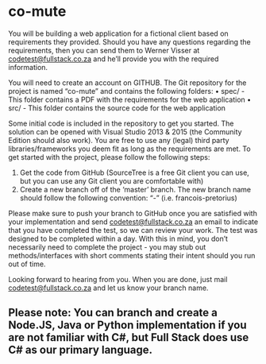# co-mute

You will be building a web application for a fictional client based on requirements they provided. Should you have any questions regarding the requirements, then you can send them to Werner Visser at codetest@fullstack.co.za and he’ll provide you with the required information.

You will need to create an account on GITHUB. The Git repository for the project is named “co-mute” and contains the following folders:
•	spec/ - This folder contains a PDF with the requirements for the web application
•	src/ - This folder contains the source code for the web application

Some initial code is included in the repository to get you started. The solution can be opened with Visual Studio 2013 & 2015 (the Community Edition should also work). You are free to use any (legal) third party libraries/frameworks you deem fit as long as the requirements are met. To get started with the project, please follow the following steps:
1.	Get the code from GitHub (SourceTree is a free Git client you can use, but you can use any Git client you are comfortable with)
2.	Create a new branch off of the ‘master’ branch. The new branch name should follow the following convention: “<first name>-<last name>” (i.e. francois-pretorius)

Please make sure to push your branch to GitHub once you are satisfied with your implementation and send codetest@fullstack.co.za an email to indicate that you have completed the test, so we can review your work. The test was designed to be completed within a day. With this in mind, you don’t necessarily need to complete the project - you may stub out methods/interfaces with short comments stating their intent should you run out of time.

Looking forward to hearing from you. When you are done, just mail codetest@fullstack.co.za and let us know your branch name. 

## Please note: You can branch and create a Node.JS, Java or Python implementation if you are not familiar with C#, but Full Stack does use C# as our primary language. 
